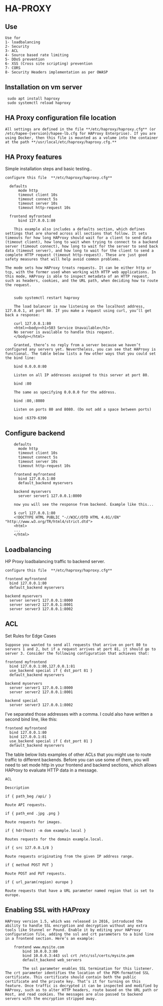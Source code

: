 # HA-PROXY

## Use

    Use for 
    1- loadbalancing 
    2- Security
    3- ACL
    4- Source based rate limiting
    5- DDoS prevention
    6- XSS (Cross site scripting) prevention
    7- CORS
    8- Security Headers implementation as per OWASP
  
## Installation on vm server

     sudo apt install haproxy
     sudo systemctl reload haproxy 

## HA Proxy configuration file location
  
    All settings are defined in the file **/etc/haproxy/haproxy.cfg** (or /etc/hapee-{version}/hapee-lb.cfg for HAProxy Enterprise). If you are using Docker, then this file is mounted as a volume into the container at the path **/usr/local/etc/haproxy/haproxy.cfg.**

## HA Proxy features

Simple installation steps and basic testing..

    configure this file  **/etc/haproxy/haproxy.cfg** 

      defaults                      
          mode http
          timeout client 10s
          timeout connect 5s
          timeout server 10s 
          timeout http-request 10s
    
      frontend myfrontend
          bind 127.0.0.1:80    

        This example also includes a defaults section, which defines settings that are shared across all sections that follow. It sets timeouts for how long HAProxy should wait for a client to send data (timeout client), how long to wait when trying to connect to a backend server (timeout connect), how long to wait for the server to send back data (timeout server), and how long to wait for the client to send a complete HTTP request (timeout http-request). These are just good safety measures that will help avoid common problems.
    
    The mode sets how HAProxy treats requests. It can be either http or tcp, with the former used when working with HTTP web applications. In this mode, HAProxy is able to inspect metadata of an HTTP request, such as headers, cookies, and the URL path, when deciding how to route the request.

    
        sudo systemctl restart haproxy
        
        The load balancer is now listening on the localhost address, 127.0.0.1, at port 80. If you make a request using curl, you’ll get back a response:
        
        curl 127.0.0.1:80
        <html><body><h1>503 Service Unavailable</h1>
        No server is available to handle this request.
        </body></html>
       
        Granted, there’s no reply from a server because we haven’t configured any servers yet. Nevertheless, you can see that HAProxy is functional. The table below lists a few other ways that you could set the bind line:
        
        bind 0.0.0.0:80
        
        Listen on all IP addresses assigned to this server at port 80.
        
        bind :80
        
        The same as specifying 0.0.0.0 for the address.
        
        bind :80,:8080
        
        Listen on ports 80 and 8080. (Do not add a space between ports)
        
        bind :6379-6390


## Configure backend 

    
        defaults
          mode http
          timeout client 10s
          timeout connect 5s
          timeout server 10s 
          timeout http-request 10s
        
        frontend myfrontend
          bind 127.0.0.1:80
          default_backend myservers
        
        backend myservers
          server server1 127.0.0.1:8000

        now you will see the response from backend. Example like this...

        $ curl 127.0.0.1:80
        <!DOCTYPE HTML PUBLIC "-//W3C//DTD HTML 4.01//EN" "http://www.w3.org/TR/html4/strict.dtd">
        <html>
        ...
        </html>

## Loadbalancing

HP Proxy loadbalancing traffic to backend server. 

    configure this file  **/etc/haproxy/haproxy.cfg**  
             
    frontend myfrontend
      bind 127.0.0.1:80
      default_backend myservers
    
    backend myservers
      server server1 127.0.0.1:8000
      server server2 127.0.0.1:8001
      server server3 127.0.0.1:8002   

## ACL 

Set Rules for Edge Cases
    
    Suppose you wanted to send all requests that arrive on port 80 to servers 1 and 2, but if a request arrives at port 81, it should go to server 3. Consider the following configuration that achieves that:
        
    frontend myfrontend
      bind 127.0.0.1:80,127.0.0.1:81
      use_backend special if { dst_port 81 }
      default_backend myservers
    
    backend myservers
      server server1 127.0.0.1:8000
      server server2 127.0.0.1:8001
    
    backend special
      server server3 127.0.0.1:8002


I’ve separated those addresses with a comma. I could also have written a second bind line, like this:

    frontend myfrontend
      bind 127.0.0.1:80
      bind 127.0.0.1:81
      use_backend special if { dst_port 81 }
      default_backend myservers

The table below lists examples of other ACLs that you might use to route traffic to different backends. Before you can use some of them, you will need to set mode http in your frontend and backend sections, which allows HAProxy to evaluate HTTP data in a message.
    
    ACL
    
    Description
    
    if { path_beg /api/ }
    
    Route API requests.
    
    if { path_end .jpg .png }
    
    Route requests for images.
    
    if { hdr(host) -m dom example.local }
    
    Routes requests for the domain example.local.
    
    if { src 127.0.0.1/8 }
    
    Route requests originating from the given IP address range.
    
    if { method POST PUT }
    
    Route POST and PUT requests.
    
    if { url_param(region) europe }
    
    Route requests that have a URL parameter named region that is set to europe.

## Enabling SSL with HAProxy
    
    HAProxy version 1.5, which was released in 2016, introduced the ability to handle SSL encryption and decryption without any extra tools like Stunnel or Pound. Enable it by editing your HAProxy configuration file, adding the ssl and crt parameters to a bind line in a frontend section. Here’s an example:
        
        frontend www.mysite.com
            bind 10.0.0.3:80
            bind 10.0.0.3:443 ssl crt /etc/ssl/certs/mysite.pem
            default_backend web_servers
    
            The ssl parameter enables SSL termination for this listener. The crt parameter identifies the location of the PEM-formatted SSL certificate. This certificate should contain both the public certificate and the private key. That’s it for turning on this feature. Once traffic is decrypted it can be inspected and modified by HAProxy, such as to alter HTTP headers, route based on the URL path or Host, and read cookies. The messages are also passed to backend servers with the encryption stripped away.


    
